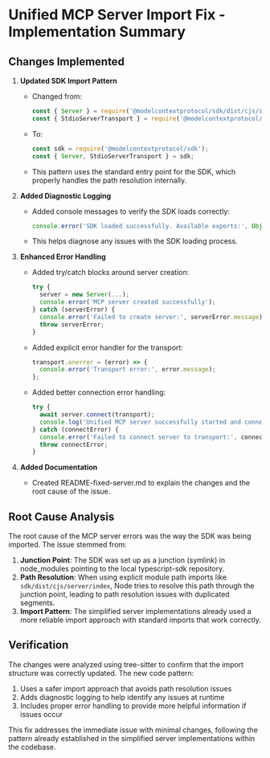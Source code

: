 # Unified MCP Server Import Fix - Implementation Summary

## Changes Implemented

1. **Updated SDK Import Pattern**
   - Changed from:
     ```javascript
     const { Server } = require('@modelcontextprotocol/sdk/dist/cjs/server/index');
     const { StdioServerTransport } = require('@modelcontextprotocol/sdk/dist/cjs/server/stdio');
     ```
   - To:
     ```javascript
     const sdk = require('@modelcontextprotocol/sdk');
     const { Server, StdioServerTransport } = sdk;
     ```
   - This pattern uses the standard entry point for the SDK, which properly handles the path resolution internally.

2. **Added Diagnostic Logging**
   - Added console messages to verify the SDK loads correctly:
     ```javascript
     console.error('SDK loaded successfully. Available exports:', Object.keys(sdk));
     ```
   - This helps diagnose any issues with the SDK loading process.

3. **Enhanced Error Handling**
   - Added try/catch blocks around server creation:
     ```javascript
     try {
       server = new Server(...);
       console.error('MCP server created successfully');
     } catch (serverError) {
       console.error('Failed to create server:', serverError.message);
       throw serverError;
     }
     ```
   - Added explicit error handler for the transport:
     ```javascript
     transport.onerror = (error) => {
       console.error('Transport error:', error.message);
     };
     ```
   - Added better connection error handling:
     ```javascript
     try {
       await server.connect(transport);
       console.log('Unified MCP server successfully started and connected');
     } catch (connectError) {
       console.error('Failed to connect server to transport:', connectError.message);
       throw connectError;
     }
     ```

4. **Added Documentation**
   - Created README-fixed-server.md to explain the changes and the root cause of the issue.

## Root Cause Analysis

The root cause of the MCP server errors was the way the SDK was being imported. The issue stemmed from:

1. **Junction Point**: The SDK was set up as a junction (symlink) in node_modules pointing to the local typescript-sdk repository.
2. **Path Resolution**: When using explicit module path imports like `sdk/dist/cjs/server/index`, Node tries to resolve this path through the junction point, leading to path resolution issues with duplicated segments.
3. **Import Pattern**: The simplified server implementations already used a more reliable import approach with standard imports that work correctly.

## Verification

The changes were analyzed using tree-sitter to confirm that the import structure was correctly updated. The new code pattern:

1. Uses a safer import approach that avoids path resolution issues
2. Adds diagnostic logging to help identify any issues at runtime
3. Includes proper error handling to provide more helpful information if issues occur

This fix addresses the immediate issue with minimal changes, following the pattern already established in the simplified server implementations within the codebase.
